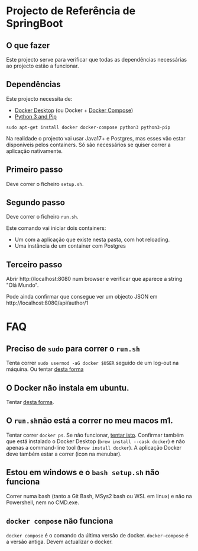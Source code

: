 # Projecto de Referência de SpringBoot

## O que fazer

Este projecto serve para verificar que todas as dependências necessárias ao projecto estão a funcionar.

## Dependências

Este projecto necessita de:

* [Docker Desktop](https://docs.docker.com/get-docker/) (ou Docker + [Docker Compose](https://docs.docker.com/compose/install/))
* [Python 3 and Pip](https://docs.python-guide.org/starting/install3/linux/)

```
sudo apt-get install docker docker-compose python3 python3-pip
```

Na realidade o projecto vai usar Java17+ e Postgres, mas esses vão estar disponíveis pelos containers. Só são necessários se quiser correr a aplicação nativamente.


## Primeiro passo

Deve correr o ficheiro `setup.sh`.

## Segundo passo

Deve correr o ficheiro `run.sh`.

Este comando vai iniciar dois containers:

* Um com a aplicação que existe nesta pasta, com hot reloading.
* Uma instância de um container com Postgres

## Terceiro passo

Abrir http://localhost:8080 num browser e verificar que aparece a string "Olá Mundo".

Pode ainda confirmar que consegue ver um objecto JSON em http://localhost:8080/api/author/1


# FAQ

## Preciso de `sudo` para correr o `run.sh`
Tenta correr `sudo usermod -aG docker $USER` seguido de um log-out na máquina.
Ou tentar [desta forma](https://www.digitalocean.com/community/questions/how-to-fix-docker-got-permission-denied-while-trying-to-connect-to-the-docker-daemon-socket)

## O Docker não instala em ubuntu.

Tentar [desta forma](https://askubuntu.com/a/1411717).

## O `run.sh`não está a correr no meu macos m1.

Tentar correr `docker ps`. Se não funcionar, [tentar isto](https://stackoverflow.com/a/68202428/28516).
Confirmar também que está instalado o Docker Desktop (`brew install --cask docker`) e não apenas a command-line tool (`brew install docker`). A aplicação Docker deve também estar a correr (icon na menubar).


## Estou em windows e o `bash setup.sh` não funciona

Correr numa bash (tanto a Git Bash, MSys2 bash ou WSL em linux) e não na Powershell, nem no CMD.exe.

## `docker compose` não funciona

`docker compose` é o comando da última versão de docker. `docker-compose` é a versão antiga. Devem actualizar o docker.
